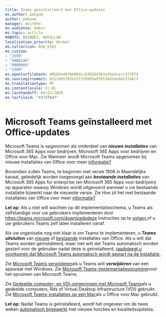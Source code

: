 ```yaml
---
title: Teams geïnstalleerd met Office-updates
ms.author: pebaum
author: pebaum
manager: mnirkhe
ms.audience: Admin
ms.topic: article
ROBOTS: NOINDEX, NOFOLLOW
localization_priority: Normal
ms.collection: Adm_O365
ms.custom:
- "2599"
- "9000140"
- "9000660"
- "2509"
ms.openlocfilehash: 40bbb44876600dcc6d0269363a36eacecc337870
ms.sourcegitcommit: 631cbb5f03e5371f0995e976536d24e9d13746c3
ms.translationtype: MT
ms.contentlocale: nl-NL
ms.lasthandoff: 04/22/2020
ms.locfileid: "43737647"
---
```

# <a name="microsoft-teams-installed-with-office-updates"></a>Microsoft Teams geïnstalleerd met Office-updates

Microsoft Teams is opgenomen als onderdeel van ***nieuwe installaties*** van Microsoft 365 Apps voor bedrijven, Microsoft 365 Apps voor bedrijven en Office voor Mac. Zie Wanneer wordt Microsoft Teams opgenomen bij nieuwe installaties van Office voor meer [informatie?](https://docs.microsoft.com/deployoffice/teams-install#when-will-microsoft-teams-start-being-included-with-new-installations-of-office-365-proplus)

Bovendien zullen Teams, te beginnen met versie 1906 in Maandelijks kanaal, geleidelijk worden toegevoegd aan ***bestaande installaties*** van Microsoft 365 Apps for enterprise (en Microsoft 365 Apps voor bedrijven) op apparaten waarop Windows wordt uitgevoerd wanneer u uw bestaande installatie bijwerkt naar de nieuwste versie. Zie Hoe zit het met bestaande installaties van Office voor meer [informatie?](https://docs.microsoft.com/deployoffice/teams-install#what-about-existing-installations-of-office-365-proplus)

**Let op:** Als u niet wilt wachten op dit implementatieschema, u Teams als zelfstandige voor uw gebruikers implementeren door https://teams.microsoft.com/downloadsdeze instructies op te [volgen,](https://docs.microsoft.com/MicrosoftTeams/msi-deployment)of u uw gebruikers Teams zelf laten installeren vanaf.

Als uw organisatie nog niet klaar is om Teams te implementeren, u ***Teams uitsluiten*** van [nieuwe](https://docs.microsoft.com/deployoffice/teams-install#how-to-exclude-microsoft-teams-from-new-installations-of-office-365-proplus) of [bestaande](https://docs.microsoft.com/deployoffice/teams-install#use-group-policy-to-control-the-installation-of-microsoft-teams) installaties van Office. Als u wilt dat Teams worden geïnstalleerd, maar niet wilt dat Teams automatisch worden gestart voor de gebruiker nadat deze is geïnstalleerd, [raadpleegt u voorkomen dat Microsoft Teams automatisch wordt gestart na de installatie.](https://docs.microsoft.com/deployoffice/teams-install#use-group-policy-to-prevent-microsoft-teams-from-starting-automatically-after-installation)

Zie [Microsoft Teams verwijderen](https://support.office.com/article/uninstall-microsoft-teams-3b159754-3c26-4952-abe7-57d27f5f4c81)als u Teams wilt ***verwijderen*** van een apparaat met Windows. Zie [Microsoft Teams-implementatieopruiming](https://docs.microsoft.com/microsoftteams/scripts/powershell-script-teams-deployment-clean-up)voor het opruimen van Microsoft Teams.

Zie [Gedeelde computer- en VDI-omgevingen met Microsoft Teams](https://docs.microsoft.com/deployoffice/teams-install#shared-computer-and-vdi-environments-with-microsoft-teams)als u gedeelde computers, Rds of Virtual Desktop Infrastructure (VDI) gebruikt. Zie [Microsoft Teams-installaties op een Mac](https://docs.microsoft.com/deployoffice/teams-install#microsoft-teams-installations-on-a-mac)als u Office voor Mac gebruikt.

**Let op:** Nadat Teams is geïnstalleerd, wordt het ongeveer om de twee weken [automatisch bijgewerkt](https://docs.microsoft.com/deployoffice/teams-install#feature-and-quality-updates-for-microsoft-teams) met nieuwe functies en kwaliteitsupdates. 